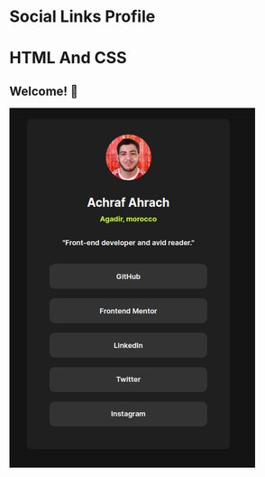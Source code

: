 # Social Links Profile
# HTML And CSS
## Welcome! 👋

![Design preview for the Social Links Profile coding challenge](./images/Profile.png)
